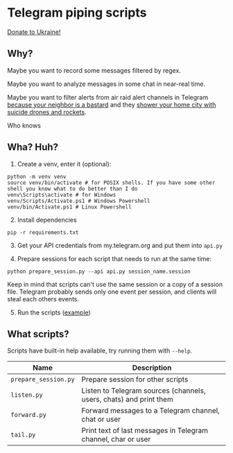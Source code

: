 # Telegram piping scripts

[Donate to Ukraine!](https://war.ukraine.ua/donate/)

## Why?
Maybe you want to record some messages filtered by regex.

Maybe you want to analyze messages in some chat in near-real time.

Maybe you want to filter alerts from air raid alert channels in Telegram
[because your neighbor is a bastard](https://war.ukraine.ua) and they
[shower your home city with suicide drones and rockets](https://war.ukraine.ua/russia-war-crimes/#attacking-civilians-or-civilian-objects).

Who knows


## Wha? Huh?
1. Create a venv, enter it (optional):
```shell
python -m venv venv
source venv/bin/activate # for POSIX shells. If you have some other shell you know what to do better than I do
venv\Scripts\activate # for Windows
venv/Scripts/Activate.ps1 # Windows Powershell
venv/bin/Activate.ps1 # Linux Powershell
```

2. Install dependencies
```shell
pip -r requirements.txt
```

3. Get your API credentials from my.telegram.org and put them into `api.py`

4. Prepare sessions for each script that needs to run at the same time:
```shell
python prepare_session.py --api api.py session_name.session
```
Keep in mind that scripts can't use the same session or a copy of a session file.
Telegram probably sends only one event per session, and clients will steal each others events.

5. Run the scripts ([example](run.sh))


## What scripts?

Scripts have built-in help available, try running them with `--help`.

| Name                 | Description                                                        |
| -------------------- | ------------------------------------------------------------------ |
| `prepare_session.py` | Prepare session for other scripts                                  |
| `listen.py`          | Listen to Telegram sources (channels, users, chats) and print them |
| `forward.py`         | Forward messages to a Telegram channel, chat or user               |
| `tail.py`            | Print text of last messages in Telegram channel, char or user      |
